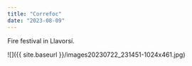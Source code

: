 ```yaml
---
title: "Correfoc"
date: "2023-08-09"
---
```


Fire festival in Llavorsí.

![]({{ site.baseurl }}/images20230722_231451-1024x461.jpg)
